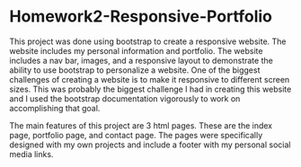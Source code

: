 # Homework2-Responsive-Portfolio

This project was done using bootstrap to create a responsive website. The website includes my personal information and portfolio. The website includes a nav bar, images, and a responsive layout to demonstrate the ability to use bootstrap to personalize a website. One of the biggest challenges of creating a website is to make it responsive to different screen sizes. This was probably the biggest challenge I had in creating this website and I used the bootstrap documentation vigorously to work on accomplishing that goal.

The main features of this project are 3 html pages. These are the index page, portfolio page, and contact page. The pages were specifically designed with my own projects and include a footer with my personal social media links.